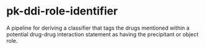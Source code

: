 pk-ddi-role-identifier
======================

A pipeline for deriving a classifier that tags the drugs mentioned within a potential drug-drug interaction statement as having the precipitant or object role. 
